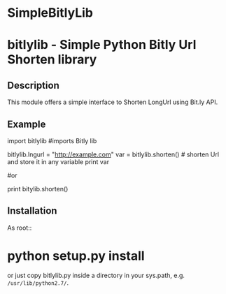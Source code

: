 SimpleBitlyLib
==============
bitlylib - Simple Python Bitly Url Shorten library
===========================

Description
-----------

This module offers a simple interface to Shorten LongUrl using Bit.ly API.


Example
-------
import bitlylib #imports Bitly lib

bitlylib.lngurl = "http://example.com"
var = bitlylib.shorten() # shorten Url and store it in any variable
print var

#or

print bitylib.shorten()


Installation
------------

As root::

   # python setup.py install

or just copy bitlylib.py inside a directory in your sys.path, e.g.
`/usr/lib/python2.7/`.
